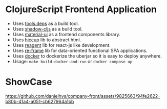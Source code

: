 ClojureScript Frontend Application
===========
  - Uses [tools.deps](https://clojure.org/guides/deps_and_cli) as a build tool.
  - Uses [shadow-cljs](./shadow.md) as a build tool.
  - Uses [material-ui](https://mui.com/material-ui/getting-started/usage/) as a frontend components library.
  - Uses [hiccup](https://github.com/weavejester/hiccup) lib to abstract html.
  - Uses [reagent](https://reagent-project.github.io/) lib for react-js like development.
  - Uses [re-frame](https://github.com/day8/re-frame) lib for data-oriented functional SPA applications.
  - Uses [docker](https://www.docker.com/) to dockerize the uberjar so it is easy to deploy anywhere.
  - Usage: `make build-docker-and-run` or `docker compose up`

ShowCase
===========
https://github.com/danielhvs/company-front/assets/9825663/94fe2622-b80b-41a4-a051-cb627964a1bb




